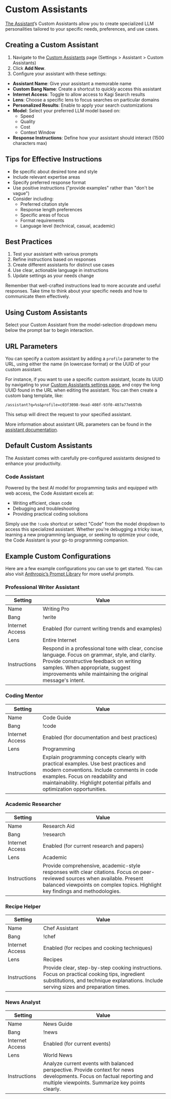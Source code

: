 # Custom Assistants

[The Assistant](./assistant.md)’s Custom Assistants allow you to create specialized LLM personalities tailored to your specific needs, preferences, and use cases.

## Creating a Custom Assistant

1. Navigate to the [Custom Assistants](https://kagi.com/settings/assistant) page (Settings > Assistant > Custom Assistants)
2. Click **Add New**.
3. Configure your assistant with these settings:

- **Assistant Name**: Give your assistant a memorable name
- **Custom Bang Name**: Create a shortcut to quickly access this assistant
- **Internet Access**: Toggle to allow access to Kagi Search results
- **Lens**: Choose a specific lens to focus searches on particular domains
- **Personalized Results**: Enable to apply your search customizations
- **Model**: Select your preferred LLM model based on:
	- Speed
	- Quality
	- Cost
	- Context Window
- **Response Instructions**: Define how your assistant should interact (1500 characters max)

## Tips for Effective Instructions

- Be specific about desired tone and style
- Include relevant expertise areas
- Specify preferred response format
- Use positive instructions ("provide examples" rather than "don't be vague")
- Consider including:
  - Preferred citation style
  - Response length preferences
  - Specific areas of focus
  - Format requirements
  - Language level (technical, casual, academic)

## Best Practices

1. Test your assistant with various prompts
2. Refine instructions based on responses
3. Create different assistants for distinct use cases
4. Use clear, actionable language in instructions
5. Update settings as your needs change

Remember that well-crafted instructions lead to more accurate and useful responses. Take time to think about your specific needs and how to communicate them effectively.

## Using Custom Assistants

Select your Custom Assistant from the model-selection dropdown menu below the prompt bar to begin interaction.

## URL Parameters

You can specify a custom assistant by adding a `profile` parameter to the URL, using either the name (in lowercase format) or the UUID of your custom assistant.

For instance, if you want to use a specific custom assistant, locate its UUID by navigating to your [Custom Assistants settings page](https://kagi.com/settings/assistant), and copy the long UUID found in the URL when editing the assistant. You can then create a custom bang template, like:

```
/assistant?q=%s&profile=c03f3098-9ead-408f-93f0-407a77e697db
```

This setup will direct the request to your specified assistant.

More information about assistant URL parameters can be found in the [assistant documentation](./assistant.md#url-parameters).

## Default Custom Assistants

The Assistant comes with carefully pre-configured assistants designed to enhance your productivity.

### Code Assistant
Powered by the best AI model for programming tasks and equipped with web access, the Code Assistant excels at:

- Writing efficient, clean code
- Debugging and troubleshooting
- Providing practical coding solutions

Simply use the ```!code``` shortcut or select "Code" from the model dropdown to access this specialized assistant. Whether you're debugging a tricky issue, learning a new programming language, or seeking to optimize your code, the Code Assistant is your go-to programming companion.

## Example Custom Configurations

Here are a few example configurations you can use to get started. You can also visit [Anthropic’s Prompt Library](https://docs.anthropic.com/en/prompt-library/library) for more useful prompts.

### Professional Writer Assistant
| Setting | Value |
|---------|-------|
| Name | Writing Pro |
| Bang | !write |
| Internet Access | Enabled (for current writing trends and examples) |
| Lens | Entire Internet |
| Instructions | Respond in a professional tone with clear, concise language. Focus on grammar, style, and clarity. Provide constructive feedback on writing samples. When appropriate, suggest improvements while maintaining the original message's intent. |

### Coding Mentor
| Setting | Value |
|---------|-------|
| Name | Code Guide |
| Bang | !code |
| Internet Access | Enabled (for documentation and best practices) |
| Lens | Programming |
| Instructions | Explain programming concepts clearly with practical examples. Use best practices and modern conventions. Include comments in code examples. Focus on readability and maintainability. Highlight potential pitfalls and optimization opportunities. |

### Academic Researcher
| Setting | Value |
|---------|-------|
| Name | Research Aid |
| Bang | !research |
| Internet Access | Enabled (for current research and papers) |
| Lens | Academic |
| Instructions | Provide comprehensive, academic-style responses with clear citations. Focus on peer-reviewed sources when available. Present balanced viewpoints on complex topics. Highlight key findings and methodologies. |

### Recipe Helper
| Setting | Value |
|---------|-------|
| Name | Chef Assistant |
| Bang | !chef |
| Internet Access | Enabled (for recipes and cooking techniques) |
| Lens | Recipes |
| Instructions | Provide clear, step-by-step cooking instructions. Focus on practical cooking tips, ingredient substitutions, and technique explanations. Include serving sizes and preparation times. |

### News Analyst
| Setting | Value |
|---------|-------|
| Name | News Guide |
| Bang | !news |
| Internet Access | Enabled (for current events) |
| Lens | World News |
| Instructions | Analyze current events with balanced perspective. Provide context for news developments. Focus on factual reporting and multiple viewpoints. Summarize key points clearly. |
